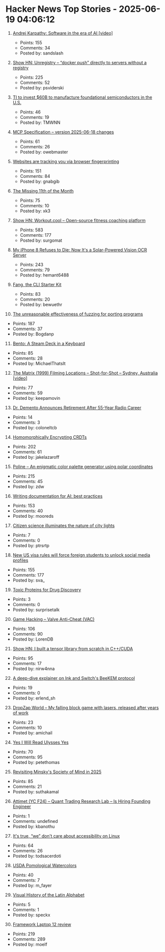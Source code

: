 # Hacker News Top Stories - 2025-06-19 04:06:12

1. [Andrej Karpathy: Software in the era of AI [video]](https://www.youtube.com/watch?v=LCEmiRjPEtQ)
   - Points: 155
   - Comments: 34
   - Posted by: sandslash

2. [Show HN: Unregistry – “docker push” directly to servers without a registry](https://github.com/psviderski/unregistry)
   - Points: 225
   - Comments: 52
   - Posted by: psviderski

3. [TI to invest $60B to manufacture foundational semiconductors in the U.S.](https://www.ti.com/about-ti/newsroom/news-releases/2025/texas-instruments-plans-to-invest-more-than--60-billion-to-manufacture-billions-of-foundational-semiconductors-in-the-us.html)
   - Points: 46
   - Comments: 19
   - Posted by: TMWNN

4. [MCP Specification – version 2025-06-18 changes](https://modelcontextprotocol.io/specification/2025-06-18/changelog)
   - Points: 61
   - Comments: 26
   - Posted by: owebmaster

5. [Websites are tracking you via browser fingerprinting](https://engineering.tamu.edu/news/2025/06/websites-are-tracking-you-via-browser-fingerprinting.html)
   - Points: 151
   - Comments: 84
   - Posted by: gnabgib

6. [The Missing 11th of the Month](https://drhagen.com/blog/the-missing-11th-of-the-month/)
   - Points: 75
   - Comments: 10
   - Posted by: xk3

7. [Show HN: Workout.cool – Open-source fitness coaching platform](https://github.com/Snouzy/workout-cool)
   - Points: 583
   - Comments: 177
   - Posted by: surgomat

8. [My iPhone 8 Refuses to Die: Now It's a Solar-Powered Vision OCR Server](https://terminalbytes.com/iphone-8-solar-powered-vision-ocr-server/)
   - Points: 243
   - Comments: 79
   - Posted by: hemant6488

9. [Fang, the CLI Starter Kit](https://github.com/charmbracelet/fang)
   - Points: 83
   - Comments: 20
   - Posted by: bewuethr

10. [The unreasonable effectiveness of fuzzing for porting programs](https://rjp.io/blog/2025-06-17-unreasonable-effectiveness-of-fuzzing)
   - Points: 187
   - Comments: 37
   - Posted by: Bogdanp

11. [Bento: A Steam Deck in a Keyboard](https://github.com/lunchbox-computer/bento)
   - Points: 85
   - Comments: 28
   - Posted by: MichaelThatsIt

12. [The Matrix (1999) Filming Locations – Shot-for-Shot – Sydney, Australia [video]](https://www.youtube.com/watch?v=UVf7rMqnwI0)
   - Points: 77
   - Comments: 59
   - Posted by: keepamovin

13. [Dr. Demento Announces Retirement After 55-Year Radio Career](https://sopghreporter.com/2025/06/01/dr-demento-announces-retirement/)
   - Points: 14
   - Comments: 3
   - Posted by: coloneltcb

14. [Homomorphically Encrypting CRDTs](https://jakelazaroff.com/words/homomorphically-encrypted-crdts/)
   - Points: 202
   - Comments: 61
   - Posted by: jakelazaroff

15. [Poline – An enigmatic color palette generator using polar coordinates](https://meodai.github.io/poline/)
   - Points: 215
   - Comments: 45
   - Posted by: zdw

16. [Writing documentation for AI: best practices](https://docs.kapa.ai/improving/writing-best-practices)
   - Points: 153
   - Comments: 40
   - Posted by: mooreds

17. [Citizen science illuminates the nature of city lights](https://www.nature.com/articles/s44284-025-00239-5)
   - Points: 7
   - Comments: 0
   - Posted by: ptrsrtp

18. [New US visa rules will force foreign students to unlock social media profiles](https://www.theguardian.com/us-news/2025/jun/18/social-media-student-visa-screening)
   - Points: 155
   - Comments: 177
   - Posted by: sva_

19. [Toxic Proteins for Drug Discovery](https://www.asimov.press/p/toxic-proteins)
   - Points: 3
   - Comments: 0
   - Posted by: surprisetalk

20. [Game Hacking – Valve Anti-Cheat (VAC)](https://codeneverdies.github.io/posts/gh-2/)
   - Points: 106
   - Comments: 90
   - Posted by: LorenDB

21. [Show HN: I built a tensor library from scratch in C++/CUDA](https://github.com/nirw4nna/dsc)
   - Points: 95
   - Comments: 17
   - Posted by: nirw4nna

22. [A deep-dive explainer on Ink and Switch's BeeKEM protocol](https://meri.garden/a-deep-dive-explainer-on-beekem-protocol/)
   - Points: 19
   - Comments: 0
   - Posted by: erlend_sh

23. [DropZap World – My falling block game with lasers, released after years of work](https://apps.apple.com/us/app/dropzap-world/id1072858930)
   - Points: 23
   - Comments: 10
   - Posted by: amichail

24. [Yes I Will Read Ulysses Yes](https://www.theatlantic.com/magazine/archive/2025/07/zachary-leader-richard-ellmann-james-joyce-review/682907/)
   - Points: 70
   - Comments: 95
   - Posted by: petethomas

25. [Revisiting Minsky's Society of Mind in 2025](https://suthakamal.substack.com/p/revisiting-minskys-society-of-mind)
   - Points: 85
   - Comments: 21
   - Posted by: suthakamal

26. [Attimet (YC F24) – Quant Trading Research Lab – Is Hiring Founding Engineer](https://www.ycombinator.com/companies/attimet/jobs/b1w9pjE-founding-engineer)
   - Points: 1
   - Comments: undefined
   - Posted by: kbanothu

27. [It's true, “we” don't care about accessibility on Linux](https://tesk.page/2025/06/18/its-true-we-dont-care-about-accessibility-on-linux/)
   - Points: 64
   - Comments: 26
   - Posted by: todsacerdoti

28. [USDA Pomological Watercolors](https://search.nal.usda.gov/discovery/collectionDiscovery?vid=01NAL_INST:MAIN&collectionId=81279629860007426)
   - Points: 40
   - Comments: 7
   - Posted by: m_fayer

29. [Visual History of the Latin Alphabet](https://uclab.fh-potsdam.de/arete/en)
   - Points: 5
   - Comments: 1
   - Posted by: speckx

30. [Framework Laptop 12 review](https://arstechnica.com/gadgets/2025/06/framework-laptop-12-review-im-excited-to-see-what-the-2nd-generation-looks-like/)
   - Points: 219
   - Comments: 289
   - Posted by: moelf

